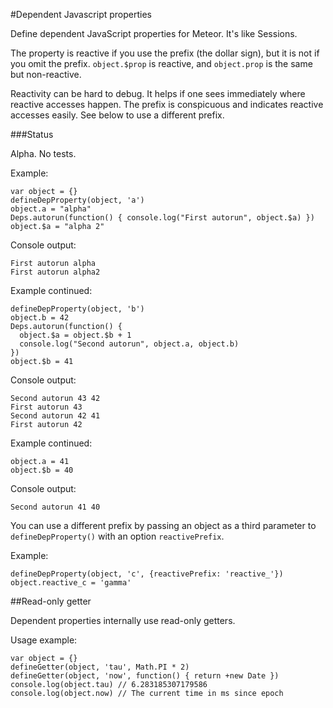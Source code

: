 #Dependent Javascript properties

Define dependent JavaScript properties for Meteor. It's like Sessions.

The property is reactive if you use the prefix (the dollar sign), but it is not if you omit the prefix. `object.$prop` is reactive, and `object.prop` is the same but non-reactive.

Reactivity can be hard to debug. It helps if one sees immediately where reactive accesses happen. The prefix is conspicuous and indicates reactive accesses easily. See below to use a different prefix.

###Status

Alpha. No tests.

Example:

    var object = {}
    defineDepProperty(object, 'a')
    object.a = "alpha"
    Deps.autorun(function() { console.log("First autorun", object.$a) })
    object.$a = "alpha 2"

 Console output:

    First autorun alpha
    First autorun alpha2

Example continued:

    defineDepProperty(object, 'b')
    object.b = 42
    Deps.autorun(function() { 
      object.$a = object.$b + 1 
      console.log("Second autorun", object.a, object.b)
    })
    object.$b = 41

Console output:

    Second autorun 43 42
    First autorun 43
    Second autorun 42 41
    First autorun 42

Example continued:

    object.a = 41
    object.$b = 40

Console output:

    Second autorun 41 40

You can use a different prefix by passing an object as a third parameter to
`defineDepProperty()` with an option `reactivePrefix`.

Example:

    defineDepProperty(object, 'c', {reactivePrefix: 'reactive_'})
    object.reactive_c = 'gamma'


##Read-only getter

Dependent properties internally use read-only getters. 

Usage example:

    var object = {}
    defineGetter(object, 'tau', Math.PI * 2)
    defineGetter(object, 'now', function() { return +new Date })
    console.log(object.tau) // 6.283185307179586
    console.log(object.now) // The current time in ms since epoch
